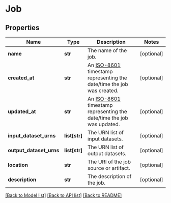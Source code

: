 # Job

## Properties
Name | Type | Description | Notes
------------ | ------------- | ------------- | -------------
**name** | **str** | The name of the job. | [optional] 
**created_at** | **str** | An [ISO-8601](https://en.wikipedia.org/wiki/ISO_8601) timestamp representing the date/time the job was created. | [optional] 
**updated_at** | **str** | An [ISO-8601](https://en.wikipedia.org/wiki/ISO_8601) timestamp representing the date/time the job was updated. | [optional] 
**input_dataset_urns** | **list[str]** | The URN list of input datasets. | [optional] 
**output_dataset_urns** | **list[str]** | The URN list of output datasets. | [optional] 
**location** | **str** | The URI of the job source or artifact. | [optional] 
**description** | **str** | The description of the job. | [optional] 

[[Back to Model list]](../README.md#documentation-for-models) [[Back to API list]](../README.md#documentation-for-api-endpoints) [[Back to README]](../README.md)


